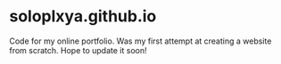 # soloplxya.github.io
Code for my online portfolio. Was my first attempt at creating a website from scratch. 
Hope to update it soon! 
